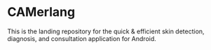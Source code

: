 # CAMerlang
This is the landing repository for the quick &amp; efficient skin detection, diagnosis, and consultation application for Android. 
